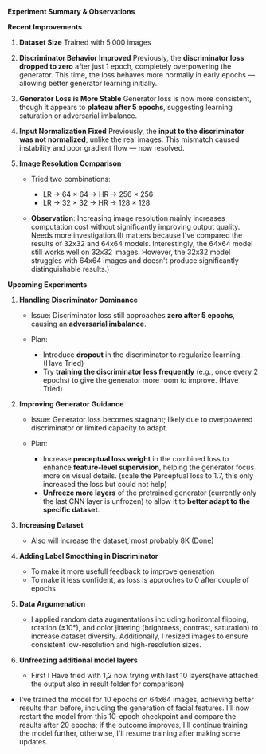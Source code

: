  **Experiment Summary & Observations**

 **Recent Improvements**

1. **Dataset Size**
   Trained with 5,000 images

2. **Discriminator Behavior Improved**
   Previously, the **discriminator loss dropped to zero** after just 1 epoch, completely overpowering the generator.
   This time, the loss behaves more normally in early epochs — allowing better generator learning initially.

3. **Generator Loss is More Stable**
   Generator loss is now more consistent, though it appears to **plateau after 5 epochs**, suggesting learning saturation or adversarial imbalance.

4. **Input Normalization Fixed**
   Previously, the **input to the discriminator was not normalized**, unlike the real images.
   This mismatch caused instability and poor gradient flow — now resolved.

5. **Image Resolution Comparison**

   * Tried two combinations:

     * LR → 64 × 64 → HR → 256 × 256
     * LR → 32 × 32 → HR → 128 × 128
   * **Observation**: Increasing image resolution mainly increases computation cost without significantly improving output quality. Needs more investigation.(It matters because I've compared the results of 32x32 and 64x64 models. Interestingly, the 64x64 model still works well on 32x32 images. However, the 32x32 model struggles with 64x64 images and doesn't produce significantly distinguishable results.)
   



 **Upcoming Experiments**

1. **Handling Discriminator Dominance**

   * Issue: Discriminator loss still approaches **zero after 5 epochs**, causing an **adversarial imbalance**.
   * Plan:

     * Introduce **dropout** in the discriminator to regularize learning.(Have Tried)
     * Try **training the discriminator less frequently** (e.g., once every 2 epochs) to give the generator more room to improve. (Have Tried)

2. **Improving Generator Guidance**

   * Issue: Generator loss becomes stagnant; likely due to overpowered discriminator or limited capacity to adapt.
   * Plan:

     * Increase **perceptual loss weight** in the combined loss to enhance **feature-level supervision**, helping the generator focus more on visual details. (scale the Perceptual loss to 1.7, this only increased the loss but could not help)
     * **Unfreeze more layers** of the pretrained generator (currently only the last CNN layer is unfrozen) to allow it to **better adapt to the specific dataset**.

3. **Increasing Dataset**
   * Also will increase the dataset, most probably 8K (Done)
  
     
4. **Adding Label Smoothing in Discriminator**
   * To make it more usefull feedback to improve generation
   * To make it less confident, as loss is approches to 0 after couple of epochs
5. **Data Argumenation** 
   * I applied random data augmentations including horizontal flipping, rotation (±10°), and color jittering           (brightness, contrast, saturation) to increase dataset diversity. Additionally, I resized images to ensure        consistent low-resolution and high-resolution sizes.
6. **Unfreezing additional model layers**
   * First I Have tried with 1,2 now trying with last 10 layers(have attached the output also in result folder 
    for comparison)
  
* I've trained the model for 10 epochs on 64x64 images, achieving better results than before, including the generation of facial features. I'll now restart the model from this 10-epoch checkpoint and compare the results after 20 epochs; if the outcome improves, I'll continue training the model further, otherwise, I'll resume training after making some updates.
